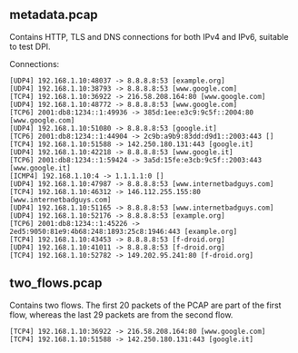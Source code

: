 ## metadata.pcap

Contains HTTP, TLS and DNS connections for both IPv4 and IPv6, suitable to test DPI.

Connections:

```
[UDP4] 192.168.1.10:48037 -> 8.8.8.8:53 [example.org]
[UDP4] 192.168.1.10:38793 -> 8.8.8.8:53 [www.google.com]
[TCP4] 192.168.1.10:36922 -> 216.58.208.164:80 [www.google.com]
[UDP4] 192.168.1.10:48772 -> 8.8.8.8:53 [www.google.com]
[TCP6] 2001:db8:1234::1:49936 -> 385d:1ee:e3c9:9c5f::2004:80 [www.google.com]
[UDP4] 192.168.1.10:51080 -> 8.8.8.8:53 [google.it]
[TCP6] 2001:db8:1234::1:44904 -> 2c9b:a9b9:83dd:d9d1::2003:443 []
[TCP4] 192.168.1.10:51588 -> 142.250.180.131:443 [google.it]
[UDP4] 192.168.1.10:42218 -> 8.8.8.8:53 [www.google.it]
[TCP6] 2001:db8:1234::1:59424 -> 3a5d:15fe:e3cb:9c5f::2003:443 [www.google.it]
[ICMP4] 192.168.1.10:4 -> 1.1.1.1:0 []
[UDP4] 192.168.1.10:47987 -> 8.8.8.8:53 [www.internetbadguys.com]
[TCP4] 192.168.1.10:46312 -> 146.112.255.155:80 [www.internetbadguys.com]
[UDP4] 192.168.1.10:51165 -> 8.8.8.8:53 [www.internetbadguys.com]
[UDP4] 192.168.1.10:52176 -> 8.8.8.8:53 [example.org]
[TCP6] 2001:db8:1234::1:45226 -> 2ed5:9050:81e9:4b68:248:1893:25c8:1946:443 [example.org]
[TCP4] 192.168.1.10:43453 -> 8.8.8.8:53 [f-droid.org]
[UDP4] 192.168.1.10:41011 -> 8.8.8.8:53 [f-droid.org]
[TCP4] 192.168.1.10:52782 -> 149.202.95.241:80 [f-droid.org]
```

## two_flows.pcap

Contains two flows. The first 20 packets of the PCAP are part of the first flow, whereas
the last 29 packets are from the second flow.

```
[TCP4] 192.168.1.10:36922 -> 216.58.208.164:80 [www.google.com]
[TCP4] 192.168.1.10:51588 -> 142.250.180.131:443 [google.it]
```
